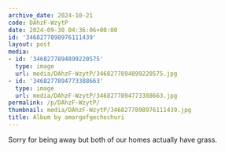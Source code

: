 ```yaml
---
archive_date: 2024-10-21
code: DAhzF-WzytP
date: 2024-09-30 04:36:06+00:00
id: '3468277898976111439'
layout: post
media:
- id: '3468277894899220575'
  type: image
  url: media/DAhzF-WzytP/3468277894899220575.jpg
- id: '3468277894773388663'
  type: image
  url: media/DAhzF-WzytP/3468277894773388663.jpg
permalink: /p/DAhzF-WzytP/
thumbnail: media/DAhzF-WzytP/3468277898976111439.jpg
title: Album by amargofgechechuri
---
```


Sorry for being away but both of our homes actually have grass.